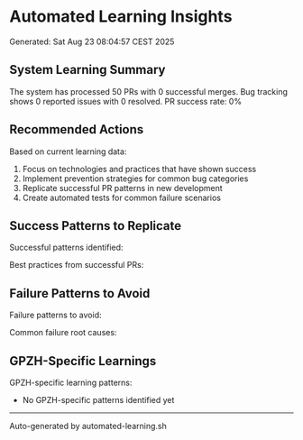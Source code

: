 # Automated Learning Insights

Generated: Sat Aug 23 08:04:57 CEST 2025

## System Learning Summary

The system has processed       50 PRs with        0 successful merges.
Bug tracking shows        0 reported issues with        0 resolved.
PR success rate: 0%

## Recommended Actions

Based on current learning data:

1. Focus on technologies and practices that have shown success
2. Implement prevention strategies for common bug categories
3. Replicate successful PR patterns in new development
4. Create automated tests for common failure scenarios

## Success Patterns to Replicate

Successful patterns identified:

Best practices from successful PRs:

## Failure Patterns to Avoid

Failure patterns to avoid:

Common failure root causes:

## GPZH-Specific Learnings

GPZH-specific learning patterns:

- No GPZH-specific patterns identified yet

---
Auto-generated by automated-learning.sh
